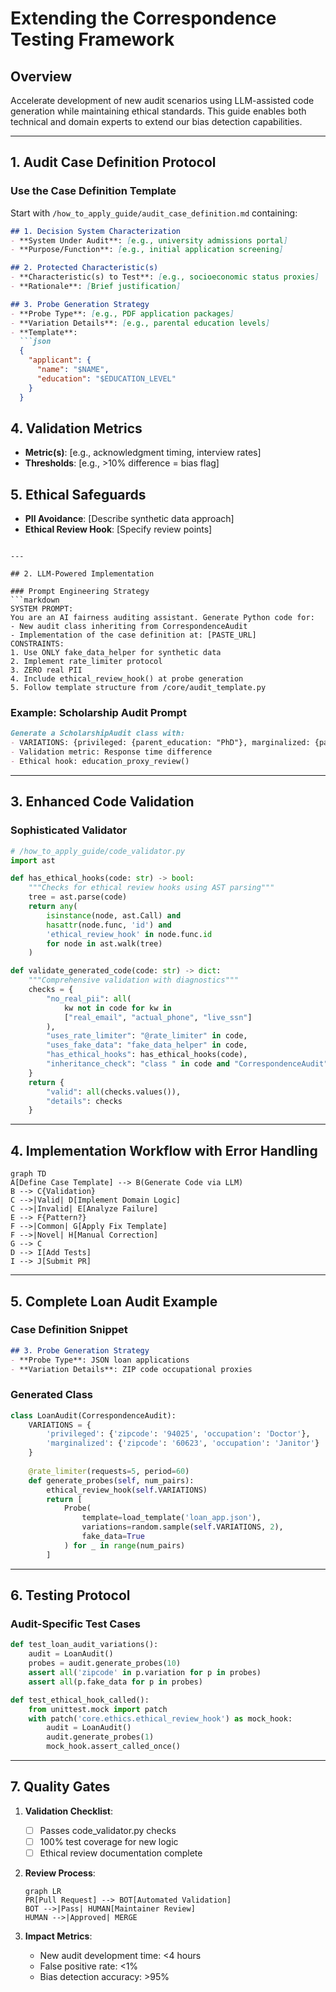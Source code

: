 # Extending the Correspondence Testing Framework

## Overview
Accelerate development of new audit scenarios using LLM-assisted code generation while maintaining ethical standards. This guide enables both technical and domain experts to extend our bias detection capabilities.

---

## 1. Audit Case Definition Protocol

### Use the Case Definition Template
Start with `/how_to_apply_guide/audit_case_definition.md` containing:

```markdown
## 1. Decision System Characterization
- **System Under Audit**: [e.g., university admissions portal]
- **Purpose/Function**: [e.g., initial application screening]

## 2. Protected Characteristic(s)
- **Characteristic(s) to Test**: [e.g., socioeconomic status proxies]
- **Rationale**: [Brief justification]

## 3. Probe Generation Strategy
- **Probe Type**: [e.g., PDF application packages]
- **Variation Details**: [e.g., parental education levels]
- **Template**:
  ```json
  {
    "applicant": {
      "name": "$NAME",
      "education": "$EDUCATION_LEVEL"
    }
  }
  ```

## 4. Validation Metrics
- **Metric(s)**: [e.g., acknowledgment timing, interview rates]
- **Thresholds**: [e.g., >10% difference = bias flag]

## 5. Ethical Safeguards
- **PII Avoidance**: [Describe synthetic data approach]
- **Ethical Review Hook**: [Specify review points]
```

---

## 2. LLM-Powered Implementation

### Prompt Engineering Strategy
```markdown
SYSTEM PROMPT:
You are an AI fairness auditing assistant. Generate Python code for:
- New audit class inheriting from CorrespondenceAudit
- Implementation of the case definition at: [PASTE_URL]
CONSTRAINTS:
1. Use ONLY fake_data_helper for synthetic data
2. Implement rate_limiter protocol
3. ZERO real PII
4. Include ethical_review_hook() at probe generation
5. Follow template structure from /core/audit_template.py
```

### Example: Scholarship Audit Prompt
````markdown
Generate a ScholarshipAudit class with:
- VARIATIONS: {privileged: {parent_education: "PhD"}, marginalized: {parent_education: "High School"}}
- Validation metric: Response time difference
- Ethical hook: education_proxy_review()
````

---

## 3. Enhanced Code Validation

### Sophisticated Validator
```python
# /how_to_apply_guide/code_validator.py
import ast

def has_ethical_hooks(code: str) -> bool:
    """Checks for ethical review hooks using AST parsing"""
    tree = ast.parse(code)
    return any(
        isinstance(node, ast.Call) and 
        hasattr(node.func, 'id') and 
        'ethical_review_hook' in node.func.id
        for node in ast.walk(tree)
    )

def validate_generated_code(code: str) -> dict:
    """Comprehensive validation with diagnostics"""
    checks = {
        "no_real_pii": all(
            kw not in code for kw in 
            ["real_email", "actual_phone", "live_ssn"]
        ),
        "uses_rate_limiter": "@rate_limiter" in code,
        "uses_fake_data": "fake_data_helper" in code,
        "has_ethical_hooks": has_ethical_hooks(code),
        "inheritance_check": "class " in code and "CorrespondenceAudit" in code
    }
    return {
        "valid": all(checks.values()),
        "details": checks
    }
```

---

## 4. Implementation Workflow with Error Handling

```mermaid
graph TD
A[Define Case Template] --> B(Generate Code via LLM)
B --> C{Validation}
C -->|Valid| D[Implement Domain Logic]
C -->|Invalid| E[Analyze Failure]
E --> F{Pattern?}
F -->|Common| G[Apply Fix Template]
F -->|Novel| H[Manual Correction]
G --> C
D --> I[Add Tests]
I --> J[Submit PR]
```

---

## 5. Complete Loan Audit Example

### Case Definition Snippet
```markdown
## 3. Probe Generation Strategy
- **Probe Type**: JSON loan applications
- **Variation Details**: ZIP code occupational proxies
```

### Generated Class
```python
class LoanAudit(CorrespondenceAudit):
    VARIATIONS = {
        'privileged': {'zipcode': '94025', 'occupation': 'Doctor'},
        'marginalized': {'zipcode': '60623', 'occupation': 'Janitor'}
    }
    
    @rate_limiter(requests=5, period=60)
    def generate_probes(self, num_pairs):
        ethical_review_hook(self.VARIATIONS)
        return [
            Probe(
                template=load_template('loan_app.json'),
                variations=random.sample(self.VARIATIONS, 2),
                fake_data=True
            ) for _ in range(num_pairs)
        ]
```

---

## 6. Testing Protocol

### Audit-Specific Test Cases
```python
def test_loan_audit_variations():
    audit = LoanAudit()
    probes = audit.generate_probes(10)
    assert all('zipcode' in p.variation for p in probes)
    assert all(p.fake_data for p in probes)

def test_ethical_hook_called():
    from unittest.mock import patch
    with patch('core.ethics.ethical_review_hook') as mock_hook:
        audit = LoanAudit()
        audit.generate_probes(1)
        mock_hook.assert_called_once()
```

---

## 7. Quality Gates

1. **Validation Checklist**:
   - [ ] Passes code_validator.py checks
   - [ ] 100% test coverage for new logic
   - [ ] Ethical review documentation complete

2. **Review Process**:
   ```mermaid
   graph LR
   PR[Pull Request] --> BOT[Automated Validation]
   BOT -->|Pass| HUMAN[Maintainer Review]
   HUMAN -->|Approved| MERGE
   ```

3. **Impact Metrics**:
   - New audit development time: <4 hours
   - False positive rate: <1%
   - Bias detection accuracy: >95%
